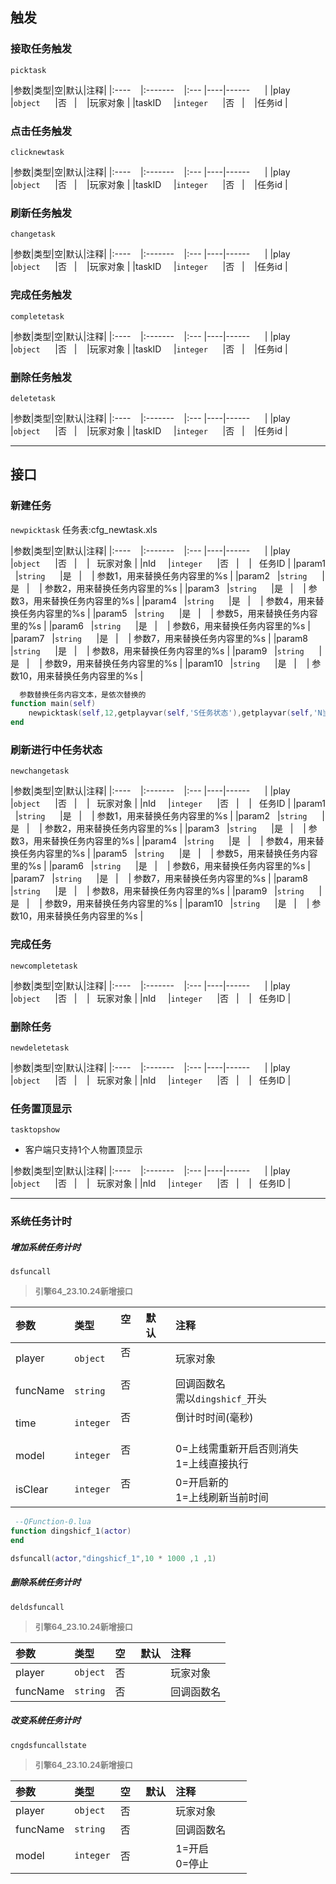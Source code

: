 

## 触发

### 接取任务触发

`picktask`

|参数|类型|空|默认|注释|
|:----    |:-------    |:--- |----|------      |
|play     |`object`      |否   |    |玩家对象 |
|taskID     |`integer`      |否   |    |任务id |

### 点击任务触发

`clicknewtask`

|参数|类型|空|默认|注释|
|:----    |:-------    |:--- |----|------      |
|play     |`object`      |否   |    |玩家对象 |
|taskID     |`integer`      |否   |    |任务id |

### 刷新任务触发

`changetask`

|参数|类型|空|默认|注释|
|:----    |:-------    |:--- |----|------      |
|play     |`object`      |否   |    |玩家对象 |
|taskID     |`integer`      |否   |    |任务id |

### 完成任务触发

`completetask`

|参数|类型|空|默认|注释|
|:----    |:-------    |:--- |----|------      |
|play     |`object`      |否   |    |玩家对象 |
|taskID     |`integer`      |否   |    |任务id |

### 删除任务触发

`deletetask`

|参数|类型|空|默认|注释|
|:----    |:-------    |:--- |----|------      |
|play     |`object`      |否   |    |玩家对象 |
|taskID     |`integer`      |否   |    |任务id |

----------

## 接口
### 新建任务
`newpicktask` 任务表:cfg_newtask.xls

|参数|类型|空|默认|注释|
|:----    |:-------    |:--- |----|------      |
|play     |`object`      |否   |    |   玩家对象 |
|nId     |`integer`      |否   |    |   任务ID |
|param1   |`string`      |是   |    | 参数1，用来替换任务内容里的%s |
|param2   |`string`      |是   |    | 参数2，用来替换任务内容里的%s |
|param3   |`string`      |是   |    | 参数3，用来替换任务内容里的%s |
|param4   |`string`      |是   |    | 参数4，用来替换任务内容里的%s |
|param5   |`string`      |是   |    | 参数5，用来替换任务内容里的%s |
|param6   |`string`      |是   |    | 参数6，用来替换任务内容里的%s |
|param7   |`string`      |是   |    | 参数7，用来替换任务内容里的%s |
|param8   |`string`      |是   |    | 参数8，用来替换任务内容里的%s |
|param9   |`string`      |是   |    | 参数9，用来替换任务内容里的%s |
|param10   |`string`      |是   |    | 参数10，用来替换任务内容里的%s |

```lua
  参数替换任务内容文本，是依次替换的
function main(self)
    newpicktask(self,12,getplayvar(self,'S任务状态'),getplayvar(self,'N当前杀怪数量'))
end
```

### 刷新进行中任务状态
`newchangetask`

|参数|类型|空|默认|注释|
|:----    |:-------    |:--- |----|------      |
|play     |`object`      |否   |    |   玩家对象 |
|nId     |`integer`      |否   |    |   任务ID |
|param1   |`string`      |是   |    | 参数1，用来替换任务内容里的%s |
|param2   |`string`      |是   |    | 参数2，用来替换任务内容里的%s |
|param3   |`string`      |是   |    | 参数3，用来替换任务内容里的%s |
|param4   |`string`      |是   |    | 参数4，用来替换任务内容里的%s |
|param5   |`string`      |是   |    | 参数5，用来替换任务内容里的%s |
|param6   |`string`      |是   |    | 参数6，用来替换任务内容里的%s |
|param7   |`string`      |是   |    | 参数7，用来替换任务内容里的%s |
|param8   |`string`      |是   |    | 参数8，用来替换任务内容里的%s |
|param9   |`string`      |是   |    | 参数9，用来替换任务内容里的%s |
|param10   |`string`      |是   |    | 参数10，用来替换任务内容里的%s |

### 完成任务
`newcompletetask`

|参数|类型|空|默认|注释|
|:----    |:-------    |:--- |----|------      |
|play     |`object`      |否   |    |   玩家对象 |
|nId     |`integer`      |否   |    |   任务ID |

### 删除任务
`newdeletetask`

|参数|类型|空|默认|注释|
|:----    |:-------    |:--- |----|------      |
|play     |`object`      |否   |    |   玩家对象 |
|nId     |`integer`      |否   |    |   任务ID |

### 任务置顶显示
`tasktopshow`

- 客户端只支持1个人物置顶显示

|参数|类型|空|默认|注释|
|:----    |:-------    |:--- |----|------      |
|play     |`object`      |否   |    |   玩家对象 |
|nId     |`integer`      |否   |    |   任务ID |

------------
### 系统任务计时

##### 增加系统任务计时

`dsfuncall`

> **<font color="#808080" style="font-size: 13px;">引擎64_23.10.24新增接口</font>**

| 参数     | 类型      | 空   | 默认 | 注释                                       |
| :------- | :-------- | :--- | :--- | :----------------------------------------- |
| player   | `object`  | 否   |      | 玩家对象                                   |
| funcName | `string`  | 否   |      | 回调函数名<br>需以`dingshicf_`开头         |
| time     | `integer` | 否   |      | 倒计时时间(毫秒)                           |
| model    | `integer` | 否   |      | 0=上线需重新开启否则消失<br>1=上线直接执行 |
| isClear  | `integer` | 否   |      | 0=开启新的<br>1=上线刷新当前时间           |
```lua
 --QFunction-0.lua
function dingshicf_1(actor)
end

dsfuncall(actor,"dingshicf_1",10 * 1000 ,1 ,1)
```

##### 删除系统任务计时

`deldsfuncall`

> **<font color="#808080" style="font-size: 13px;">引擎64_23.10.24新增接口</font>**

| 参数     | 类型     | 空   | 默认 | 注释       |
| :------- | :------- | :--- | :--- | :--------- |
| player   | `object` | 否   |      | 玩家对象   |
| funcName | `string` | 否   |      | 回调函数名 |

##### 改变系统任务计时

`cngdsfuncallstate`

> **<font color="#808080" style="font-size: 13px;">引擎64_23.10.24新增接口</font>**

| 参数     | 类型     | 空   | 默认 | 注释             |
| :------- | :------- | :--- | :--- | :--------------- |
| player   | `object` | 否   |      | 玩家对象         |
| funcName | `string` | 否   |      | 回调函数名       |
| model    | `integer` | 否   |      | 1=开启<br>0=停止 |

